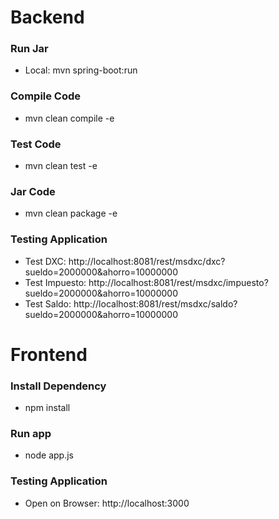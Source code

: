 # Backend

### Run Jar
* Local: mvn spring-boot:run

### Compile Code
* mvn clean compile -e

### Test Code
* mvn clean test -e

### Jar Code
* mvn clean package -e

### Testing Application
* Test DXC: http://localhost:8081/rest/msdxc/dxc?sueldo=2000000&ahorro=10000000
* Test Impuesto: http://localhost:8081/rest/msdxc/impuesto?sueldo=2000000&ahorro=10000000
* Test Saldo: http://localhost:8081/rest/msdxc/saldo?sueldo=2000000&ahorro=10000000


# Frontend

### Install Dependency
* npm install

### Run app
* node app.js

### Testing Application
* Open on Browser: http://localhost:3000